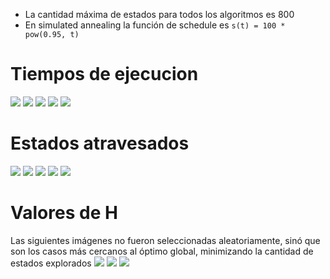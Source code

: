 - La cantidad máxima de estados para todos los algoritmos es 800
- En simulated annealing la función de schedule es `s(t) = 100 * pow(0.95, t)`
# Tiempos de ejecucion

![](images/execution_time/box&whiskers_queen_count=4.png)
![](images/execution_time/box&whiskers_queen_count=8.png)
![](images/execution_time/box&whiskers_queen_count=10.png)
![](images/execution_time/box&whiskers_queen_count=12.png)
![](images/execution_time/box&whiskers_queen_count=15.png)

# Estados atravesados
![](images/traversed_states/box&whiskers_queen_count=4.png)
![](images/traversed_states/box&whiskers_queen_count=8.png)
![](images/traversed_states/box&whiskers_queen_count=10.png)
![](images/traversed_states/box&whiskers_queen_count=12.png)
![](images/traversed_states/box&whiskers_queen_count=15.png)

# Valores de H
Las siguientes imágenes no fueron seleccionadas aleatoriamente, sinó que son los casos más cercanos al óptimo global, minimizando la cantidad de estados explorados
![](images/h_values/hill_climb/queen_count=12.png)
![](images/h_values/simulated_annealing/queen_count=12.png)
![](images/h_values/genetic/queen_count=12.png)
